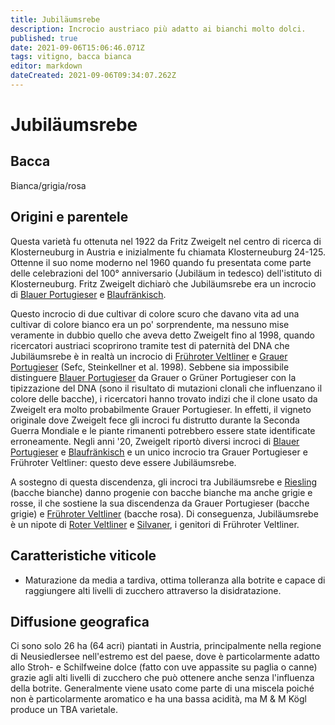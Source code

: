 ```yaml
---
title: Jubiläumsrebe
description: Incrocio austriaco più adatto ai bianchi molto dolci.
published: true
date: 2021-09-06T15:06:46.071Z
tags: vitigno, bacca bianca
editor: markdown
dateCreated: 2021-09-06T09:34:07.262Z
---
```


# Jubiläumsrebe

## Bacca
Bianca/grigia/rosa


## Origini e parentele
Questa varietà fu ottenuta nel 1922 da Fritz Zweigelt nel centro di ricerca di Klosterneuburg in Austria e inizialmente fu chiamata Klosterneuburg 24-125. Ottenne il suo nome moderno nel 1960 quando fu presentata come parte delle celebrazioni del 100° anniversario (Jubiläum in tedesco) dell'istituto di Klosterneuburg. Fritz Zweigelt dichiarò che Jubiläumsrebe era un incrocio di [Blauer Portugieser](/vitigni/Austria/bacca-nera/blauer-portugieser) e [Blaufränkisch](/vitigni/Austria/bacca-nera/blaufrankisch).

Questo incrocio di due cultivar di colore scuro che davano vita ad una cultivar di colore bianco era un po' sorprendente, ma nessuno mise veramente in dubbio quello che aveva detto Zweigelt fino al 1998, quando ricercatori austriaci scoprirono tramite test di paternità del DNA che Jubiläumsrebe è in realtà un incrocio di [Frühroter Veltliner](/vitigni/bacca-bianca/fruhroter-veltliner) e [Grauer Portugieser](/vitigni/Austria/bacca-nera/grauer-portugieser) (Sefc, Steinkellner et al. 1998). Sebbene sia impossibile distinguere [Blauer Portugieser](/vitigni/Austria/bacca-nera/blauer-portugieser) da Grauer o Grüner Portugieser con la tipizzazione del DNA (sono il risultato di mutazioni clonali che influenzano il colore delle bacche), i ricercatori hanno trovato indizi che il clone usato da Zweigelt era molto probabilmente Grauer Portugieser. In effetti, il vigneto originale dove Zweigelt fece gli incroci fu distrutto durante la Seconda Guerra Mondiale e le piante rimanenti potrebbero essere state identificate erroneamente. Negli anni '20, Zweigelt riportò diversi incroci di [Blauer Portugieser](/vitigni/Austria/bacca-nera/blauer-portugieser) e [Blaufränkisch](/vitigni/Austria/bacca-nera/blaufrankisch) e un unico incrocio tra Grauer Portugieser e Frühroter Veltliner: questo deve essere Jubiläumsrebe.

A sostegno di questa discendenza, gli incroci tra Jubiläumsrebe e [Riesling](/vitigni/Germania/bacca-bianca/riesling) (bacche bianche) danno progenie con bacche bianche ma anche grigie e rosse, il che sostiene la sua discendenza da Grauer Portugieser (bacche grigie) e [Frühroter Veltliner](/vitigni/bacca-bianca/fruhroter-veltliner) (bacche rosa). Di conseguenza, Jubiläumsrebe è un nipote di [Roter Veltliner](/vitigni/bacca-bianca/roter-veltliner) e [Silvaner](/vitigni/bacca-bianca/silvaner), i genitori di Frühroter Veltliner.

## Caratteristiche viticole

- Maturazione da media a tardiva, ottima tolleranza alla botrite e capace di raggiungere alti livelli di zucchero attraverso la disidratazione.

## Diffusione geografica

Ci sono solo 26 ha (64 acri) piantati in Austria, principalmente nella regione di Neusiedlersee nell'estremo est del paese, dove è particolarmente adatto allo Stroh- e Schilfweine dolce (fatto con uve appassite su paglia o canne) grazie agli alti livelli di zucchero che può ottenere anche senza l'influenza della botrite. Generalmente viene usato come parte di una miscela poiché non è particolarmente aromatico e ha una bassa acidità, ma M & M Kögl produce un TBA varietale.



